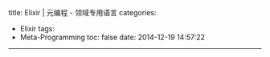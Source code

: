 title: Elixir | 元编程 - 领域专用语言
categories:
  - Elixir
tags:
  - Meta-Programming
toc: false
date: 2014-12-19 14:57:22
---
